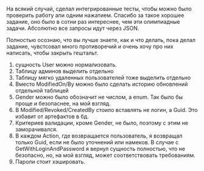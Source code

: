 На всякий случай, сделал интегрированные тесты, чтобы можно было проверить работу апи одним нажатием.
Спасибо за такое хорошее задание, оно было в сотни раз интереснее, чем эти олимпиадные задачи.
Абсолютно все запросы идут через JSON.

Полностью осознаю, что вы лучше знаете, как и что делать, пока делал задание, чувстсовал много противоречий и очень хочу про них написать, чтобы закрыть гештальт.
1. сущность User можно нормализовать.
2. Таблицу админов выделить отдельно
3. Таблицу мягко удаленных пользователей тоже выделить отдельно
4. Вместо ModifiedOn/By можно было сделать историю обновлений отдельной таблицей
5. Gender можно было обозначит не числом, а enum. Так было бы проще и безопаснее, на мой взгляд.
6. В Modified/Revoked/CreatedBy стоило вставлять не логин, а Guid. Это избавит от артефактов в бд.
7. Критериев валидации, кроме Gender, не было, поэтому с этим не заморачивался.
8. В каждом Action, где возвращается пользователь, я возвращал только Guid, если не было уточнений или намеков. В случае с GetWithLoginAndPassword я вернул сущность полностью, что не безопасно, но, на мой взгляд, может соответствовать требованиям.
9. Пароли стоит хэшировать.
